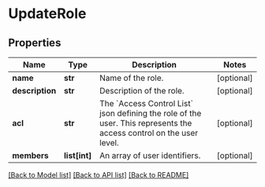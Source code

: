 # UpdateRole

## Properties
Name | Type | Description | Notes
------------ | ------------- | ------------- | -------------
**name** | **str** | Name of the role. | [optional] 
**description** | **str** | Description of the role. | [optional] 
**acl** | **str** | The &#x60;Access Control List&#x60; json defining the role of the user. This represents the access control on the user level. | [optional] 
**members** | **list[int]** | An array of user identifiers. | [optional] 

[[Back to Model list]](../README.md#documentation-for-models) [[Back to API list]](../README.md#documentation-for-api-endpoints) [[Back to README]](../README.md)


